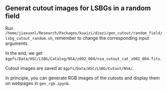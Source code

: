 ## Generat cutout images for LSBGs in a random field

Run `/home/jiaxuanl/Research/Packages/kuaizi/diezi/gen_cutout/random_field/lsbg_cutout_random.sh`, remember to change the corresponding input arguments.

In the end, we get `$gpfs/Data/HSC/LSBG/Catalog/NSA/z002_004/nsa_cutout_cat_z002_004.fits`. 

Cutout images are saved at `$gpfs/Data/HSC/LSBG/Cutout/NSA/`.

In principle, you can generate RGB images of the cutouts and display them on webpages in `gen_rgb.ipynb`.